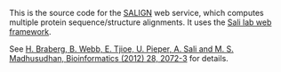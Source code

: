 This is the source code for the [SALIGN](https://salilab.org/salign/) web
service, which computes multiple protein sequence/structure alignments. It uses
the [Sali lab web framework](https://github.com/salilab/saliweb/).

See [H. Braberg, B. Webb, E. Tjioe, U. Pieper, A. Sali and M. S. Madhusudhan, Bioinformatics (2012) 28, 2072-3](https://pubmed.ncbi.nlm.nih.gov/22618536/)
for details.
